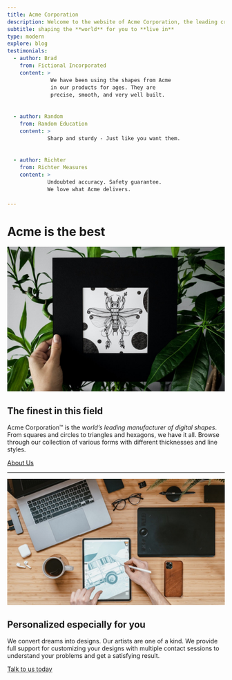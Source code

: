 ```yaml
---
title: Acme Corporation
description: Welcome to the website of Acme Corporation, the leading creator of digital shapes on the planet, providing precise shape creations that are ready to use.
subtitle: shaping the **world** for you to **live in**
type: modern
explore: blog
testimonials:
  - author: Brad
    from: Fictional Incorporated
    content: >
              We have been using the shapes from Acme 
              in our products for ages. They are 
              precise, smooth, and very well built.


  - author: Random
    from: Random Education
    content: >
             Sharp and sturdy - Just like you want them.


  - author: Richter
    from: Richter Measures
    content: >
             Undoubted accuracy. Safety guarantee.
             We love what Acme delivers.

---
```


Acme is the **best**
==================

![about us](about.jpg)

The finest in this field
------------------------

Acme Corporation&trade; is the _world’s leading manufacturer of digital shapes_. From squares and circles to triangles and hexagons, we have it all. Browse through our collection of various forms with different thicknesses and line styles.

[About Us](./about)

* * *

![contact us](contact.jpg)

Personalized especially for you
-------------------------------

We convert dreams into designs. Our artists are one of a kind. We provide full support for customizing your designs with multiple contact sessions to understand your problems and get a satisfying result.

[Talk to us today](./contact)